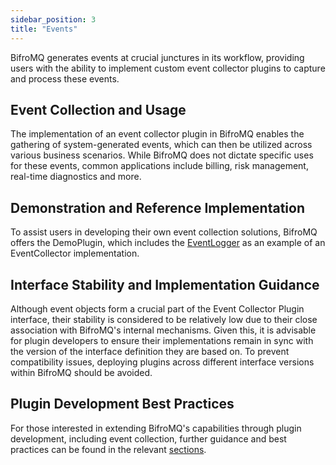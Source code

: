 ```yaml
---
sidebar_position: 3 
title: "Events"
---
```


BifroMQ generates events at crucial junctures in its workflow, providing users with the ability to implement custom event collector plugins to capture and process these events.

## Event Collection and Usage

The implementation of an event collector plugin in BifroMQ enables the gathering of system-generated events, which can then be utilized across various business scenarios. While BifroMQ does not dictate specific uses for these events, common applications include billing, risk management, real-time diagnostics and more. 

## Demonstration and Reference Implementation

To assist users in developing their own event collection solutions, BifroMQ offers the DemoPlugin, which includes the [EventLogger](https://github.com/bifromqio/bifromq/blob/main/build/build-plugin-demo/src/main/java/com/baidu/demo/plugin/EventLogger.java) as an example of an EventCollector implementation. 

## Interface Stability and Implementation Guidance

Although event objects form a crucial part of the Event Collector Plugin interface, their stability is considered to be relatively low due to their close association with BifroMQ's internal mechanisms. Given this, it is advisable for plugin developers to ensure their implementations remain in sync with the version of the interface definition they are based on. To prevent compatibility issues, deploying plugins across different interface versions within BifroMQ should be avoided.

## Plugin Development Best Practices
For those interested in extending BifroMQ's capabilities through plugin development, including event collection, further guidance and best practices can be found in the relevant [sections](../../06_plugin/5_plugin_practice.md). 